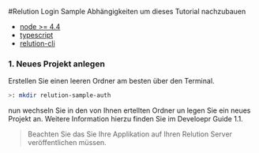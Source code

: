 #Relution Login Sample
Abhängigkeiten um dieses Tutorial nachzubauen
- [node >= 4.4](https://nodejs.org/en/)
- [typescript](http://www.typescriptlang.org/)
- [relution-cli](https://github.com/relution-io/relution-cli)




### 1. Neues Projekt anlegen
Erstellen Sie einen leeren Ordner am besten über den Terminal.

```bash
>: mkdir relution-sample-auth
```
nun wechseln Sie in den von Ihnen ertellten Ordner un legen Sie ein neues Projekt an. Weitere Information hierzu finden Sie im Develoepr Guide 1.1.

> Beachten Sie das Sie Ihre Applikation auf Ihren Relution Server veröffentlichen müssen.



